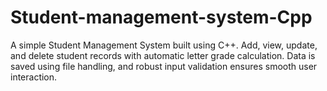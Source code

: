 # Student-management-system-Cpp
A simple Student Management System built using C++. Add, view, update, and delete student records with automatic letter grade calculation. Data is saved using file handling, and robust input validation ensures smooth user interaction.

